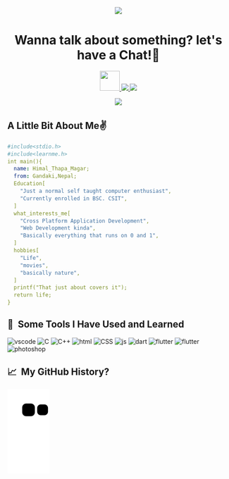 <link rel="stylesheet" href="https://cdn.jsdelivr.net/gh/devicons/devicon@v2.15.1/devicon.min.css">
          
<p align="center">
  <img src="https://capsule-render.vercel.app/api?type=waving&color=gradient&text=Hello there!✌&height=100&section=header"/>
</p>

<h1 align="center">
  Wanna talk about something? let's have a Chat!💬
</h1>
<p align="center">
<a href="https://himalthapa1.com.np">
<img src="https://www.vectorlogo.zone/logos/microsoft_edge/microsoft_edge-icon.svg" width="45" height="45">
</a>
<a href="mailto:me@himalthapa1.com.np">
<img src="https://svg2raster.fileformat.info/vlz.jsp?svg=%2Flogos%2Fgmail%2Fgmail-tile.svg&width=45&height=45">
</a>
<a href="https://www.linkedin.com/in/himal-thapa/">
  <img height="50" src="https://user-images.githubusercontent.com/46517096/166973395-19676cd8-f8ec-4abf-83ff-da8243505b82.png"/>
</a>
</p>
<p align="center">
<img src="https://media.giphy.com/media/Dk57URqjqjHjNGHeMV/giphy.gif">
</p>
<h2>A Little Bit About Me✌</h2>

```yaml
#include<stdio.h>
#include<learnme.h>
int main(){
  name: Himal_Thapa_Magar;
  from: Gandaki,Nepal;
  Education[
    "Just a normal self taught computer enthusiast",
    "Currently enrolled in BSC. CSIT",
  ]
  what_interests_me[
    "Cross Platform Application Development",
    "Web Development kinda",
    "Basically everything that runs on 0 and 1",
  ]
  hobbies[
    "Life",
    "movies",
    "basically nature",
  ]
  printf("That just about covers it");
  return life;
}
```
<h2> 🚀 &nbsp;Some Tools I Have Used and Learned</h2>
<p align="left">
<img src="https://cdn.jsdelivr.net/gh/devicons/devicon/icons/vscode/vscode-original.svg" alt="vscode" width="45" height="45" />
<img src="https://cdn.jsdelivr.net/gh/devicons/devicon/icons/c/c-original.svg" alt="C" width="45" height="45"/>
<img src="https://cdn.jsdelivr.net/gh/devicons/devicon/icons/cplusplus/cplusplus-original.svg" alt="C++" width="45" height="45" />
<img src="https://cdn.jsdelivr.net/gh/devicons/devicon/icons/html5/html5-original-wordmark.svg" alt="html" width="45" height="45"/>
<img src="https://cdn.jsdelivr.net/gh/devicons/devicon/icons/css3/css3-original-wordmark.svg" alt="CSS" width="45" height="45" />
<img src="https://cdn.jsdelivr.net/gh/devicons/devicon/icons/javascript/javascript-plain.svg" alt="js" width="45" height="45" />
<img src="https://cdn.jsdelivr.net/gh/devicons/devicon/icons/dart/dart-original.svg" alt="dart" width="45" height="45" />
<img src="https://cdn.jsdelivr.net/gh/devicons/devicon/icons/flutter/flutter-original.svg" alt="flutter" width="45" height="45" />
<img src="https://cdn.jsdelivr.net/gh/devicons/devicon/icons/git/git-original.svg" alt="flutter" width="45" height="45" />
<img src="https://cdn.jsdelivr.net/gh/devicons/devicon/icons/photoshop/photoshop-plain.svg" alt="photoshop" width="45" height="45" />       
</p>
<h2> 📈 &nbsp;My GitHub History?</h2>

![Snake animation](https://github.com/Himal-Thapa1/Himal-Thapa1/blob/output/github-contribution-grid-snake.svg)